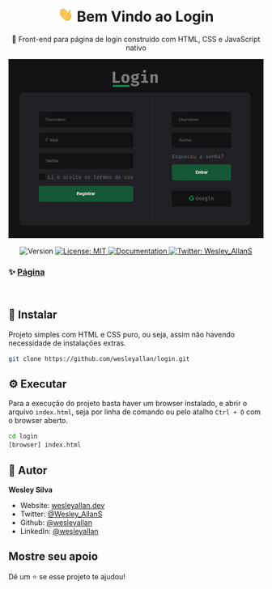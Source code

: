 <h1 align="center">
  <img src="./hi.gif" alt="Mão acenando" width="30px" />
  Bem Vindo ao Login
</h1>
<p align="center">
  📃 Front-end para página de login construido com HTML, CSS e JavaScript nativo
</p>

<p align="center">

![LoginPage](./loginPage.png)

</p>

<p align="center">
  <img alt="Version" src="https://img.shields.io/badge/version-1.0-blue.svg?cacheSeconds=2592000" />
  <a href="#" target="_blank">
    <img alt="License: MIT" src="https://img.shields.io/badge/License-MIT-yellow.svg" />
  </a>
  <a href="http://teste.netlify.app/doc" target="_blank">
    <img alt="Documentation" src="https://img.shields.io/badge/documentation-no-red.svg" />
  </a>
  <a href="https://twitter.com/Wesley_AllanS" target="_blank">
    <img alt="Twitter: Wesley_AllanS" src="https://img.shields.io/twitter/follow/Wesley_AllanS.svg?style=social" />
  </a>
</p>

### ✨ [Página](https://wesleyallan.github.io/login)

<br />

## 📨 Instalar

Projeto simples com HTML e CSS puro, ou seja, assim não havendo necessidade de instalações extras.

```sh
git clone https://github.com/wesleyallan/login.git
```

## ⚙️ Executar

Para a execução do projeto basta haver um browser instalado, e abrir o arquivo `index.html`, seja por linha de comando ou pelo atalho `Ctrl + O` com o browser aberto.

```sh
cd login
[browser] index.html
```

## 👤 Autor

**Wesley Silva**

- Website: [wesleyallan.dev](https://wesleyallan.dev)
- Twitter: [@Wesley_AllanS](https://twitter.com/Wesley_AllanS)
- Github: [@wesleyallan](https://github.com/wesleyallan)
- LinkedIn: [@wesleyallan](https://linkedin.com/in/wesleyallan)

## Mostre seu apoio

Dê um ⭐️ se esse projeto te ajudou!
